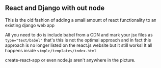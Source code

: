 React and Django with out node
--
This is the old fashion  of adding a small amount of react functionality to an existing django web app

All you need to do is include babel from a CDN and mark your jsx files as `type="text/babel"` that's
this is not the optimal approach and in fact this approach is no longer listed on the react.js website
but it still works! It all happens inside `simple/templates/index.html`

create-react-app or even node.js aren't anywhere in the picture. 